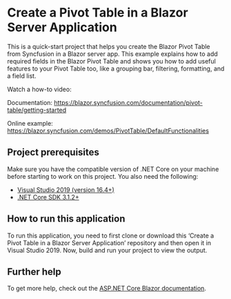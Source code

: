 # Create a Pivot Table in a Blazor Server Application

This is a quick-start project that helps you create the Blazor Pivot Table from Syncfusion in a Blazor server app. This example explains how to add required fields in the Blazor Pivot Table and shows you how to add useful features to your Pivot Table too, like a grouping bar, filtering, formatting, and a field list.

Watch a how-to video:<coming soon>

Documentation: https://blazor.syncfusion.com/documentation/pivot-table/getting-started

Online example: https://blazor.syncfusion.com/demos/PivotTable/DefaultFunctionalities

## Project prerequisites
Make sure you have the compatible version of .NET Core on your machine before starting to work on this project. You also need the following:
* [Visual Studio 2019 (version 16.4+)]( https://visualstudio.microsoft.com/downloads)
* [.NET Core SDK 3.1.2+](https://dotnet.microsoft.com/download/dotnet-core/3.1)

## How to run this application
To run this application, you need to first clone or download this ‘Create a Pivot Table in a Blazor Server Application’ repository and then open it in Visual Studio 2019. Now, build and run your project to view the output.

## Further help
To get more help, check out the [ASP.NET Core Blazor documentation](https://docs.microsoft.com/en-us/aspnet/core/blazor).
